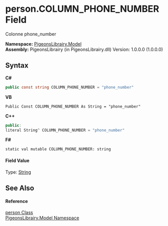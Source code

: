# person.COLUMN_PHONE_NUMBER Field
 

Colonne phone_number

**Namespace:**&nbsp;<a href="740f9e4a-e251-715e-60bf-e906871d97b4">PigeonsLibrairy.Model</a><br />**Assembly:**&nbsp;PigeonsLibrairy (in PigeonsLibrairy.dll) Version: 1.0.0.0 (1.0.0.0)

## Syntax

**C#**<br />
``` C#
public const string COLUMN_PHONE_NUMBER = "phone_number"
```

**VB**<br />
``` VB
Public Const COLUMN_PHONE_NUMBER As String = "phone_number"
```

**C++**<br />
``` C++
public:
literal String^ COLUMN_PHONE_NUMBER = "phone_number"
```

**F#**<br />
``` F#
static val mutable COLUMN_PHONE_NUMBER: string
```


#### Field Value
Type: <a href="http://msdn2.microsoft.com/en-us/library/s1wwdcbf" target="_blank">String</a>

## See Also


#### Reference
<a href="a9ed19a7-a394-5e30-cca4-a3883320ea27">person Class</a><br /><a href="740f9e4a-e251-715e-60bf-e906871d97b4">PigeonsLibrairy.Model Namespace</a><br />